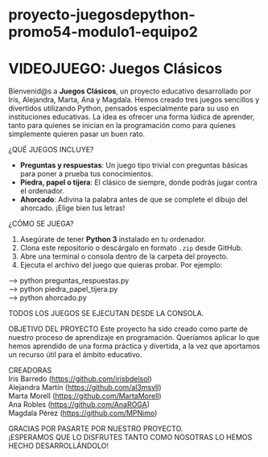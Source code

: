 # proyecto-juegosdepython-promo54-modulo1-equipo2
# VIDEOJUEGO: Juegos Clásicos

Bienvenid@s a **Juegos Clásicos**, un proyecto educativo desarrollado por Iris, Alejandra, Marta, Ana y Magdala. Hemos creado tres juegos sencillos y divertidos utilizando Python, pensados especialmente para su uso en instituciones educativas. La idea es ofrecer una forma lúdica de aprender, tanto para quienes se inician en la programación como para quienes simplemente quieren pasar un buen rato.

¿QUÉ JUEGOS INCLUYE?
- **Preguntas y respuestas**: Un juego tipo trivial con preguntas básicas para poner a prueba tus conocimientos.
- **Piedra, papel o tijera**: El clásico de siempre, donde podrás jugar contra el ordenador.
- **Ahorcado**: Adivina la palabra antes de que se complete el dibujo del ahorcado. ¡Elige bien tus letras!

¿CÓMO SE JUEGA?
1. Asegúrate de tener **Python 3** instalado en tu ordenador.
2. Clona este repositorio o descárgalo en formato `.zip` desde GitHub.
3. Abre una terminal o consola dentro de la carpeta del proyecto.
4. Ejecuta el archivo del juego que quieras probar. Por ejemplo:

--> python preguntas_respuestas.py  
--> python piedra_papel_tijera.py  
--> python ahorcado.py

TODOS LOS JUEGOS SE EJECUTAN DESDE LA CONSOLA.

OBJETIVO DEL PROYECTO
Este proyecto ha sido creado como parte de nuestro proceso de aprendizaje en programación. Queríamos aplicar lo que hemos aprendido de una forma práctica y divertida, a la vez que aportamos un recurso útil para el ámbito educativo.

CREADORAS  
Iris Barredo (https://github.com/irisbdelsol)  
Alejandra Martín (https://github.com/al3msvll)  
Marta Morell (https://github.com/MartaMorell)  
Ana Robles (https://github.com/AnaROGA)  
Magdala Pérez (https://github.com/MPNimo)

GRACIAS POR PASARTE POR NUESTRO PROYECTO.  
¡ESPERAMOS QUE LO DISFRUTES TANTO COMO NOSOTRAS LO HEMOS HECHO DESARROLLÁNDOLO! 
